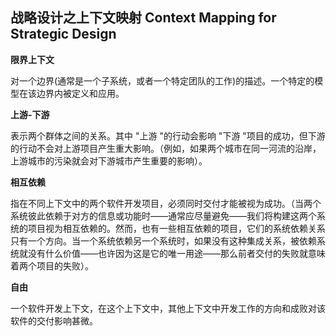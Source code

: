 ## 战略设计之上下文映射 Context Mapping for Strategic Design  

**限界上下文**

对一个边界(通常是一个子系统，或者一个特定团队的工作)的描述。一个特定的模型在该边界内被定义和应用。

**上游-下游**

表示两个群体之间的关系。其中 "上游 "的行动会影响 "下游 "项目的成功，但下游的行动不会对上游项目产生重大影响。（例如，如果两个城市在同一河流的沿岸，上游城市的污染就会对下游城市产生重要的影响）。

**相互依赖**

指在不同上下文中的两个软件开发项目，必须同时交付才能被视为成功。（当两个系统彼此依赖于对方的信息或功能时——通常应尽量避免——我们将构建这两个系统的项目视为相互依赖的。然而，也有一些相互依赖的项目，它们的系统依赖关系只有一个方向。当一个系统依赖另一个系统时，如果没有这种集成关系，被依赖系统就没有什么价值——也许因为这是它的唯一用途——那么前者交付的失败就意味着两个项目的失败）。

**自由**

一个软件开发上下文，在这个上下文中，其他上下文中开发工作的方向和成败对该软件的交付影响甚微。

